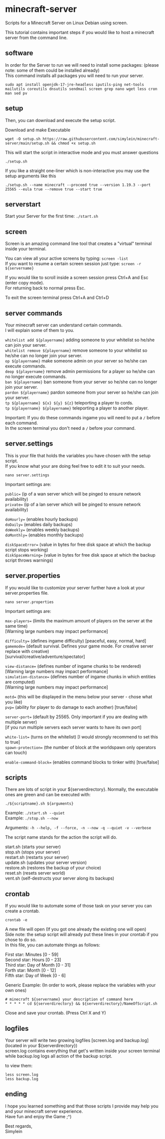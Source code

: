 # minecraft-server

Scripts for a Minecraft Server on Linux Debian using screen.

This tutorial contains important steps if you would like to host a minecraft server from the command line.

## software

In order for the Server to run we will need to install some packages: (please note: some of them could be installed already) <br>
This command installs all packages you will need to run your server.

```
sudo apt install openjdk-17-jre-headless iputils-ping net-tools mailutils coreutils dnsutils sendmail screen grep nano wget less cron man sed pv
```

## setup

Then, you can download and execute the setup script. <br>

Download and make Executable

```
wget -O setup.sh https://raw.githubusercontent.com/simylein/minecraft-server/main/setup.sh && chmod +x setup.sh
```

This will start the script in interactive mode and you must answer questions

```
./setup.sh
```

If you like a straight one-liner which is non-interactive you may use the setup arguments like this

```
./setup.sh --name minecraft --proceed true --version 1.19.3 --port 25565 --eula true --remove true --start true
```

## serverstart

Start your Server for the first time: `./start.sh`

## screen

Screen is an amazing command line tool that creates a "virtual" terminal inside your terminal.

You can view all your active screens by typing: `screen -list`
<br>
If you want to resume a certain screen session just type: `screen -r ${servername}`

If you would like to scroll inside a screen session press Ctrl+A and Esc (enter copy mode). <br>
For returning back to normal press Esc.

To exit the screen terminal press Ctrl+A and Ctrl+D

## server commands

Your minecraft server can understand certain commands. <br>
I will explain some of them to you.

`whitelist add ${playername}` adding someone to your whitelist so he/she can join your server. <br>
`whitelist remove ${playername}` remove someone to your whitelist so he/she can no longer join your server. <br>
`op ${playername}` make someone admin on your server so he/she can execute commands. <br>
`deop ${playername}` remove admin permissions for a player so he/she can no longer execute commands. <br>
`ban ${playername}` ban someone from your server so he/she can no longer join your server. <br>
`pardon ${playername}` pardon someone from your server so he/she can join your server. <br>
`tp ${playername} ${x} ${y} ${z}` teleporting a player to cords. <br>
`tp ${playername} ${playername}` teleporting a player to another player.

Important: If you do these commands ingame you will need to put a `/` before each command. <br>
In the screen terminal you don't need a `/` before your command.

## server.settings

This is your file that holds the variables you have chosen with the setup script. <br>
If you know what your are doing feel free to edit it to suit your needs.

```
nano server.settings
```

Important settings are:

`public=` (ip of a wan server which will be pinged to ensure network availability) <br>
`private=` (ip of a lan server which will be pinged to ensure network availability) <br>

`doHourly=` (enables hourly backups) <br>
`doDaily=` (enables daily backups) <br>
`doWeekly=` (enables weekly backups) <br>
`doMonthly=` (enables monthly backups) <br>

`diskSpaceError=` (value in bytes for free disk space at which the backup script stops working) <br>
`diskSpaceWarning=` (value in bytes for free disk space at which the backup script throws warnings) <br>

## server.properties

If you would like to customize your server further have a look at your server.properties file.

```
nano server.properties
```

Important settings are:

`max-players=` (limits the maximum amount of players on the server at the same time) <br>
[Warning large numbers may impact performance] <br>

`difficulty=` (defines ingame difficulty) [peaceful, easy, normal, hard] <br>
`gamemode=` (default survival. Defines your game mode. For creative server replace with creative) <br>
[survival/creative/adventure/spectator] <br>

`view-distance=` (defines number of ingame chunks to be rendered) <br>
[Warning large numbers may impact performance] <br>
`simulation-distance=` (defines number of ingame chunks in which entities are computed) <br>
[Warning large numbers may impact performance] <br>

`motd=` (this will be displayed in the menu below your server - chose what you like) <br>
`pvp=` (ability for player to do damage to each another) [true/false] <br>

`server-port=` (default by 25565. Only important if you are dealing with multiple server) <br>
[if you run multiple servers each server wants to have its own port] <br>

`white-list=` (turns on the whitelist) [I would strongly recommend to set this to true] <br>
`spawn-protection=` (the number of block at the worldspawn only operators can touch) <br>

`enable-command-block=` (enables command blocks to tinker with) [true/false] <br>

## scripts

There are lots of script in your ${serverdirectory}. Normally, the executable ones are green and can be executed with:

```
./${scriptname}.sh ${arguments}
```

Example: `./start.sh --quiet` <br>
Example: `./stop.sh --now`

Arguments: `-h --help, -f --force, -n --now -q --quiet -v --verbose`

The script name stands for the action the script will do. <br>

start.sh (starts your server) <br>
stop.sh (stops your server) <br>
restart.sh (restarts your server) <br>
update.sh (updates your server version) <br>
restore.sh (restores the backup of your choice) <br>
reset.sh (resets server world) <br>
vent.sh (self-destructs your server along its backups) <br>

## crontab

If you would like to automate some of those task on your server you can create a crontab.

```
crontab -e
```

A new file will open (If you got one already the existing one will open) <br>
Side note: the setup script will already put these lines in your crontab if you chose to do so. <br>
In this file, you can automate things as follows: <br>

First star: Minutes [0 - 59] <br>
Second star: Hours [0 - 23] <br>
Third star: Day of Month [0 - 31] <br>
Forth star: Month [0 - 12] <br>
Fifth star: Day of Week [0 - 6]

Generic Example: (In order to work, please replace the variables with your own ones)

```
# minecraft ${servername} your description of command here
* * * * * cd ${serverdirectory} && ${serverdirectory}/NameOfScript.sh
```

Close and save your crontab. (Press Ctrl X and Y)

## logfiles

Your server will write two growing logfiles [screen.log and backup.log] (located in your ${serverdirectory}) <br>
screen.log contains everything that get's written inside your screen terminal while backup.log logs all action of the backup script.

to view them:

```
less screen.log
less backup.log
```

## ending

I hope you learned something and that those scripts I provide may help you and your minecraft server experience. <br>
Have fun and enjoy the Game ;^)

Best regards, <br>
Simylein
